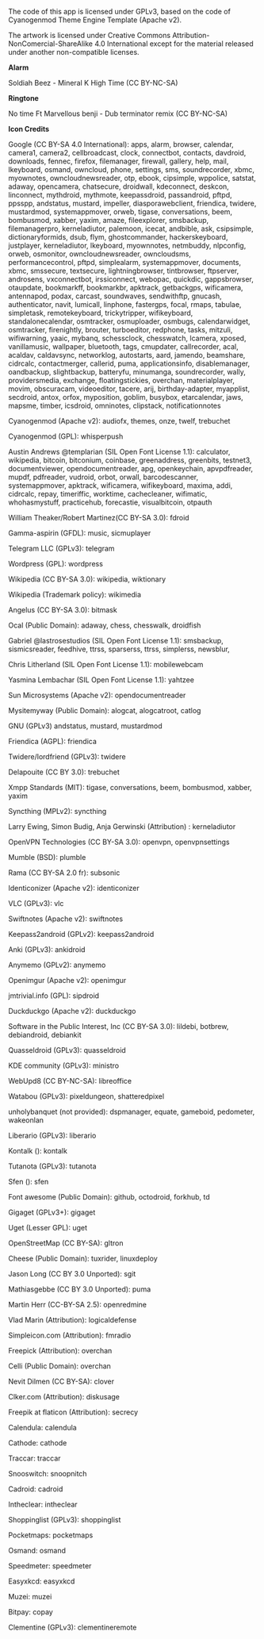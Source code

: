 The code of this app is licensed under GPLv3, based on the code of Cyanogenmod Theme Engine Template (Apache v2).

The artwork is licensed under Creative Commons Attribution-NonComercial-ShareAlike 4.0 International except for the material released under another non-compatible licenses.

**Alarm**

Soldiah Beez - Mineral K High Time (CC BY-NC-SA)

**Ringtone**

No time Ft Marvellous benji - Dub terminator remix (CC BY-NC-SA)

**Icon Credits**

Google (CC BY-SA 4.0 International): apps, alarm, browser, calendar, camera1, camera2, cellbroadcast, clock, connectbot, contacts, davdroid, downloads, fennec, firefox, filemanager, firewall, gallery, help, mail, lkeyboard, osmand, owncloud, phone, settings, sms, soundrecorder, xbmc, myownotes, owncloudnewsreader, otp, ebook, cipsimple, wppolice, satstat, adaway, opencamera, chatsecure, droidwall, kdeconnect, deskcon, linconnect, mythdroid, mythmote, keepassdroid, passandroid, pftpd, ppsspp, andstatus, mustard, impeller, diasporawebclient, friendica, twidere, mustardmod, systemappmover, orweb, tigase, conversations, beem, bombusmod, xabber, yaxim, amaze, fileexplorer, smsbackup, filemanagerpro, kerneladiutor, palemoon, icecat, andbible, ask, csipsimple, dictionaryformids, dsub, flym, ghostcommander, hackerskeyboard, justplayer, kerneladiutor, lkeyboard, myownnotes, netmbuddy, nlpconfig, orweb, osmonitor, owncloudnewsreader, owncloudsms, performancecontrol, pftpd, simplealarm, systemappmover, documents, xbmc, smssecure, textsecure, lightningbrowser, tintbrowser, ftpserver, androsens, vxconnectbot, irssiconnect, webopac, quickdic, gappsbrowser, otaupdate, bookmarkff, bookmarkbr, apktrack, getbackgps, wificamera, antennapod, podax, carcast, soundwaves, sendwithftp, gnucash, authenticator, navit, lumicall, linphone, fastergps, focal, rmaps, tabulae, simpletask, remotekeyboard, trickytripper, wifikeyboard, standalonecalendar, osmtracker, osmuploader, osmbugs, calendarwidget, osmtracker, firenightly, brouter, turboeditor, redphone, tasks, mitzuli, wifiwarning, yaaic, mybanq, schessclock, chesswatch, lcamera, xposed, vanillamusic, wallpaper, bluetooth, tags, cmupdater, callrecorder, acal, acaldav, caldavsync, networklog, autostarts, aard, jamendo, beamshare, cidrcalc, contactmerger, callerid, puma, applicationsinfo, disablemanager, oandbackup, slightbackup, batteryfu, minumanga, soundrecorder, wally, providersmedia, exchange, floatingstickies, overchan, materialplayer, movim, obscuracam, videoeditor, tacere, arij, birthday-adapter, myapplist, secdroid, antox, orfox, myposition, goblim, busybox, etarcalendar, jaws, mapsme, timber, icsdroid, omninotes, clipstack, notificationnotes 

Cyanogenmod (Apache v2): audiofx, themes, onze, twelf, trebuchet

Cyanogenmod (GPL): whisperpush

Austin Andrews @templarian (SIL Open Font License 1.1): calculator, wikipedia, bitcoin, bitconium, coinbase, greenaddress, greenbits, testnet3, documentviewer, opendocumentreader, apg, openkeychain, apvpdfreader, mupdf, pdfreader, vudroid, orbot, orwall, barcodescanner, systemappmover, apktrack, wificamera, wifikeyboard, maxima, addi, cidrcalc, repay, timeriffic, worktime, cachecleaner, wifimatic, whohasmystuff, practicehub, forecastie, visualbitcoin, otpauth

William Theaker/Robert Martinez(CC BY-SA 3.0): fdroid

Gamma-aspirin (GFDL): music, sicmuplayer

Telegram LLC (GPLv3): telegram

Wordpress (GPL): wordpress

Wikipedia (CC BY-SA 3.0): wikipedia, wiktionary

Wikipedia (Trademark policy): wikimedia

Angelus (CC BY-SA 3.0): bitmask

Ocal (Public Domain): adaway, chess, chesswalk, droidfish

Gabriel @lastrosestudios (SIL Open Font License 1.1): smsbackup, sismicsreader, feedhive, ttrss, sparserss, ttrss, simplerss, newsblur,

Chris Litherland (SIL Open Font License 1.1): mobilewebcam

Yasmina Lembachar (SIL Open Font License 1.1): yahtzee

Sun Microsystems (Apache v2): opendocumentreader

Mysitemyway (Public Domain): alogcat, alogcatroot, catlog

GNU (GPLv3) andstatus, mustard, mustardmod

Friendica (AGPL): friendica

Twidere/lordfriend (GPLv3): twidere

Delapouite (CC BY 3.0): trebuchet

Xmpp Standards (MIT): tigase, conversations, beem, bombusmod, xabber, yaxim

Syncthing (MPLv2): syncthing

Larry Ewing, Simon Budig, Anja Gerwinski (Attribution) : kerneladiutor

OpenVPN Technologies (CC BY-SA 3.0): openvpn, openvpnsettings

Mumble (BSD): plumble

Rama (CC BY-SA 2.0 fr): subsonic

Identiconizer (Apache v2): identiconizer

VLC (GPLv3): vlc

Swiftnotes (Apache v2): swiftnotes

Keepass2android (GPLv2): keepass2android

Anki (GPLv3): ankidroid

Anymemo (GPLv2): anymemo

Openimgur (Apache v2): openimgur

jmtrivial.info (GPL): sipdroid

Duckduckgo (Apache v2): duckduckgo

Software in the Public Interest, Inc (CC BY-SA 3.0): lildebi, botbrew, debiandroid, debiankit

Quasseldroid (GPLv3): quasseldroid

KDE community (GPLv3): ministro

WebUpd8 (CC BY-NC-SA): libreoffice

Watabou (GPLv3): pixeldungeon, shatteredpixel

unholybanquet (not provided): dspmanager, equate, gameboid, pedometer, wakeonlan

Liberario (GPLv3): liberario

Kontalk (): kontalk

Tutanota (GPLv3): tutanota

Sfen (): sfen

Font awesome (Public Domain): github, octodroid, forkhub, td

Gigaget (GPLv3+): gigaget

Uget (Lesser GPL): uget

OpenStreetMap (CC BY-SA): gltron

Cheese (Public Domain): tuxrider, linuxdeploy

Jason Long (CC BY 3.0 Unported): sgit

Mathiasgebbe (CC BY 3.0 Unported): puma

Martin Herr (CC-BY-SA 2.5): openredmine

Vlad Marin (Attribution): logicaldefense

Simpleicon.com (Attribution): fmradio

Freepick (Attribution): overchan

Celli (Public Domain): overchan

Nevit Dilmen (CC BY-SA): clover

Clker.com (Attribution): diskusage

Freepik at flaticon (Attribution): secrecy

Calendula: calendula

Cathode: cathode

Traccar: traccar

Snooswitch: snoopnitch

Cadroid: cadroid

Intheclear: intheclear

Shoppinglist (GPLv3): shoppinglist

Pocketmaps: pocketmaps

Osmand: osmand

Speedmeter: speedmeter

Easyxkcd: easyxkcd

Muzei: muzei

Bitpay: copay

Clementine (GPLv3): clementineremote
